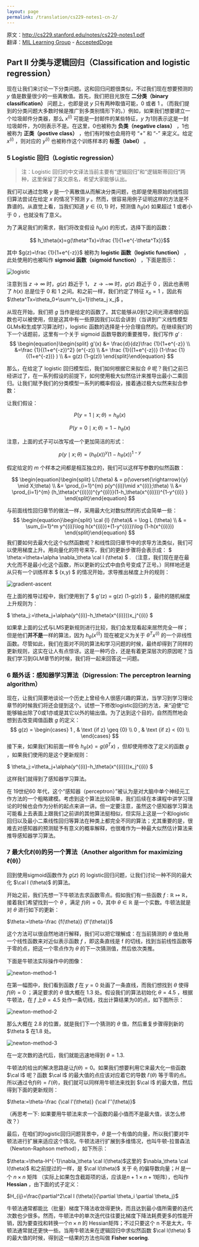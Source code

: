 ```yaml
---
layout: page
permalink: /translation/cs229-notes1-cn-2/
---
```


原文：http://cs229.stanford.edu/notes/cs229-notes1.pdf  
翻译：[MIL Learning Group](https://github.com/milLearningGroup/Stanford-CS229-CN) - [AcceptedDoge](https://github.com/AcceptedDoge)

## Part II 分类与逻辑回归（Classification and logistic regression）

现在让我们来讨论一下分类问题。这和回归问题很类似，不过我们现在想要预测的 $y$ 值是数量很少的一些离散值。首先，我们把目光放在 **二分类（binary classification）** 问题上，也即是说 $y$ 只有两种取值可能，0 或者 1 。（而我们提到的分类问题大多数时候是推广到多类别情形下的。）例如，如果我们想要建立一个垃圾邮件分类器，那么 $x^{(i)}$ 可能是一封邮件的某些特征，$y$ 为1则表示这是一封垃圾邮件，为0则表示不是。在这里，0也被称为 **负类（negative class）** ，1也被称为 **正类（postive class）** ，他们有时候也会用符号 “+” 和 “-” 来定义。给定 $x^{(i)}$ ，则对应的 $y^{(i)}$ 也被称作这个训练样本的 **标签（label）** 。

### 5 Logistic 回归（Logistic regression）

>  注：Logistic 回归的中文译法当前主要有“逻辑回归”和“逻辑斯蒂回归”两种，这里保留了英文原名，希望大家能够认出。

我们可以通过忽略 $y$ 是一个离散值从而解决分类问题，也即是使用原始的线性回归算法尝试在给定 $x$ 的情况下预测 $y$ 。然而，很容易用例子证明这样的方法是不靠谱的。从直觉上看，当我们知道 $y\in\{0,1\}$ 时，预测值 $h_\theta(x)$ 如果超过 1 或者小于 0 ，也就没有了意义。  

为了满足我们的需求，我们将改变假设 $h_\theta(x)$ 的形式，选择下面的函数：  

$$ h_\theta(x)=g(\theta^Tx)=\frac {1}{1+e^{-\theta^Tx}}$$

其中 $g(z)=\frac {1}{1+e^{-z}}$ 被称为 **logistic 函数（logistic function）** ，此处使用的也被叫作 **sigmoid 函数（sigmoid function）** ，下面是图示：  

![logistic](../../assets/image/notes1-logistics.jpg)

注意到当 $z\rightarrow \infty$ 时，$g(z)$ 趋近于 1， $z\rightarrow -\infty$ 时，$g(z)$ 趋近于 0 ，因此也表明了 $h(x)$ 总是位于 0 和 1 之间。和之前一样，我们约定了特征 $x_o=1$ ，因此有 $\theta^Tx=\theta_0+\sum^n_{j=1}\theta_j x_j$ 。

从现在开始，我们把 $g$ 当作是给定的函数了。其它能够从0到1之间光滑递增的函数也可以被使用，但是这其中有一些原因我们以后会讲到（当讲到广义线性模型GLMs和生成学习算法时），logistic 函数的选择是十分合理自然的。在继续我们的下一个话题前，这里有一个关于 sigmoid 函数导数的重要推导，我们写作 $g'$ :    
$$
\begin{equation}\begin{split} 
g'(x) &= \frac{d}{dz}\frac {1}{1+e^{-z}} \\
        &=\frac {1}{(1+e^{-z})^2} (e^{-z})  \\
        &= \frac {1}{(1+e^{-z})}  (1-\frac {1}{(1+e^{-z})} ) \\
        &= g(z) (1-g(z))
 \end{split}\end{equation}
$$


那么，在给定了 logistic 回归模型后，我们如何根据它来拟合 $\theta$ 呢？我们之前已经讲过了，在一系列假设的前提下，如何使用极大似然估计来推导出最小二乘回归。让我们赋予我们的分类模型一系列的概率假设，接着通过极大似然来拟合参数：  

让我们假设：  

$$ P(y=1\mid x;\theta) = h_\theta(x) $$

$$ P(y=0\mid x;\theta) = 1-h_\theta(x) $$

注意，上面的式子可以改写成一个更加简洁的形式：  

$$p(y\mid x;\theta)=(h_\theta(x))^y(1-h_\theta(x))^{1-y}$$

假定给定的 $m$ 个样本之间都是相互独立的，我们可以这样写参数的似然函数：  


$$
\begin{equation}\begin{split}
L(\theta) & = p(\overset{\rightarrow}{y} \mid X;\theta) \\ 
&= \prod_{i=1}^{m} p(y^{(i)}\mid x^{(i)};\theta) \\ 
&=  \prod_{i=1}^{m}  (h_\theta(x^{(i)}))^{y^{(i)}}(1-h_\theta(x^{(i)}))^{1-y^{(i)} }
\end{split}\end{equation}
$$

与前面线性回归章节的做法一样，采用最大化对数似然的形式会简单一些：  
$$
\begin{equation}\begin{split}
\cal {l} (\theta)& = \log  L  (\theta) \\
& = \sum_{i=1}^m y^{(i)}\log h(x^{(i)})+(1-y^{(i)})\log (1-h(x^{(i)})) 
\end{split}\end{equation}
$$
我们要如何去最大化这个似然函数呢？和线性回归章节中的求导方法类似，我们可以使用梯度上升。用向量化的符号来写，我们的更新步骤将会表示成： $ \theta:=\theta+\alpha \nabla_\theta \cal l (\theta) $ . （注意，我们现在是在最大化而不是最小化这个函数，所以更新的公式中由负号变成了正号。）同样地还是从只有一个训练样本 $ (x,y) $ 的情况开始，求导推出梯度上升的规则：  

![gradient-ascent](../../assets/image/notes1-gradient-ascent.jpg)

在上面的推导过程中，我们使用到了 $ g'(z) = g(z) (1-g(z)) $ ，最终的随机梯度上升规则为：  

$ \theta_j:=\theta_j+\alpha(y^{(i)}-h_\theta(x^{(i)}))x_j^{(i)} $

如果拿上面的公式与LMS更新规则进行比较，我们会发现看起来居然完全一样；但是他们**并不是**一样的算法，因为 $h_\theta(x^{(i)})$ 现在被定义为关于 $\theta^Tx^{(i)}$ 的一个非线性函数。尽管如此，我们在面对不同的算法和学习问题的时候，最终却得到了同样的更新规则，这实在让人有点惊讶。这是一种巧合，还是有着更深层次的原因呢？当我们学习到GLM章节的时候，我们将一起来回答这一问题。

### 6 题外话：感知器学习算法（Digression: The perceptron learning algorithm）

现在，让我们简要地谈论一个历史上曾经令人很感兴趣的算法，当学习到学习理论章节的时候我们将还会提到这个。试想一下修改logistic回归的方法，来“迫使”它能够输出除了0或1亦或是其它以外的输出值。为了达到这个目的，自然而然地会想到去改变阈值函数 $g$ 的定义：  
$$
g(z) = 
\begin{cases}
1 , & \text {if z} \geq {0} \\
0 , & \text {if z} < {0} \\
\end{cases}
$$
接下来，如果我们和前面一样令 $h_\theta(x)=g(\theta^Tx)$ ，但却使用修改了定义的函数 $g$ ，如果我们使用的是这个更新规则：  

$ \theta_j:=\theta_j+\alpha(y^{(i)}-h_\theta(x^{(i)}))x_j^{(i)} $ 

这样我们就得到了感知器学习算法。  

在 19世纪60 年代，这个“感知器（perceptron）”被认为是对大脑中单个神经元工作方法的一个粗略建模。考虑到这个算法比较简单，我们后续在本课程中讲学习理论的时候也会作为分析的起点来讲一讲。但一定要注意，虽然这个感知器学习算法可能看上去表面上跟我们之前讲的其他算法挺相似，但实际上这是一个和logistic回归以及最小二乘线性回归等算法在种类上都完全不同的算法；尤其重要的是，很难去对感知器的预测赋予有意义的概率解释，也很难作为一种最大似然估计算法来推导感知器学习算法。

### 7 最大化ℓ(θ)的另一个算法（Another algorithm for maximizing ℓ(θ)）

回到使用sigmoid函数作为 $g(z)$ 的 logistic回归问题，让我们讨论一种不同的最大化 $\cal l (\theta)$ 的算法。  

开始之前，我们先想一下牛顿法去求函数零点。假如我们有一些函数 $f:\mathbb R \mapsto \mathbb R$， 接着我们希望找到一个 $\theta$ ，满足 $f(\theta)=0$，其中 $\theta \in \mathbb R$ 是一个实数。牛顿法就是对 $\theta$ 进行如下的更新：  

$\theta:=\theta-\frac {f(\theta)} {f'(\theta)}$

这个方法可以很自然地进行解释，我们可以把它理解成：在当前猜测的 $\theta$ 值处用一个线性函数来对近似表示函数 $f$ ，即这条直线是 f 的切线，找到当前线性函数等于零的点，把这一个零点作为 $\theta$ 的下一次猜测值，然后依次类推。  

下面是牛顿法实际操作中的图像：  

![newton-method-1](../../assets/image/notes1-newton-method-1.jpg)

在第一幅图中，我们看到函数 $f$ 在 $y=0$ 处画了一条直线，而我们想找到 $\theta$ 使得 $f(\theta)=0$ ；满足要求的 $\theta$ 值大概在 1.3 处。假设我们的算法初始化 $\theta=4.5$ ，根据牛顿法，在 $f$ 上$\theta=4.5$ 处作一条切线，找出计算结果为0的点，如下图所示：  

![newton-method-2](../../assets/image/notes1-newton-method-2.jpg)

那么大概在 2.8 的位置，就是我们下一个猜测的 $\theta$ 值，然后重复步骤得到新的 $\theta $ 在1.8 处。  

![newton-method-3](../../assets/image/notes1-newton-method-3.jpg)

在一定次数的迭代后，我们就能迅速地得到 $\theta=1.3$.  

牛顿法的给出的解决思路是让$f(\theta)=0$。如果我们想要利用它来最大化一些函数 $\cal l$ 呢？函数 $\cal l$ 的最大值的点应该对应着它的导数 $l'(\theta)$ 等于零的点。所以通过令$f(\theta)=l'(\theta)$，我们就可以同样用牛顿法来找到 $\cal l$  的最大值，然后得到下面的更新规则：

$\theta:=\theta-\frac {\cal l'(\theta)} {\cal l''(\theta)}$

（再思考一下: 如果要用牛顿法来求一个函数的最小值而不是最大值，该怎么修改？）  

最后，在咱们的logistic回归问题背景中，$\theta$ 是一个有值的向量，所以我们要对牛顿法进行扩展来适应这个情况。牛顿法进行扩展到多维情况，也叫牛顿-拉普森法（Newton-Raphson method），如下所示：

$\theta:=\theta-H^{-1}\nabla_\theta \cal l(\theta)$这里的 $\nabla_\theta \cal l(\theta)$ 和之前提过的一样，是 $\cal l(\theta)$ 关于 $\theta_i$ 的偏导数向量；$H$ 是一个 $n\times n$ 矩阵 （实际上如果包含截距项的话，应该是$n+1\times n+1$矩阵），也叫作 **Hessian** ，由下面的式子定义：  

$H_{ij}=\frac{\partial^2\cal l (\theta)}{\partial \theta_i \partial \theta_j}$

牛顿法通常都能比（批量）梯度下降法收敛得更快，而且达到最小值所需要的迭代次数也少很多。然而，牛顿法中的单次迭代往往要比梯度下降法耗费更多的性能开销，因为要查找和转换一个$n \times n$ 的 Hessian矩阵；不过只要这个 n 不是太大，牛顿法通常就还更快一些。当用牛顿法来在逻辑回归中求似然函数 $\cal l(\theta) $ 的最大值的时候，得到这一结果的方法也叫做 **Fisher scoring**. 